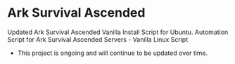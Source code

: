 # Ark Survival Ascended
Updated Ark Survival Ascended Vanilla Install Script for Ubuntu. Automation Script for Ark Survival Ascended Servers - Vanilla Linux Script

- This project is ongoing and will continue to be updated over time.
